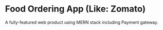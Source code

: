 # Food Ordering App (Like: Zomato)
A fully-featured web product using MERN stack including Payment gateway.
